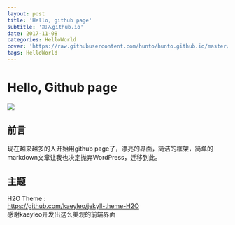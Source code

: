 ```yaml
---
layout: post
title: 'Hello, github page'
subtitle: '加入github.io'
date: 2017-11-08
categories: HelloWorld
cover: 'https://raw.githubusercontent.com/hunto/hunto.github.io/master/assets/img/2017-11-08-Hello%2Cgithub%20page/img1.jpg'
tags: HelloWorld
---
```



Hello, Github page
==================
![](https://raw.githubusercontent.com/hunto/hunto.github.io/master/assets/img/2017-11-08-Hello%2Cgithub%20page/img1.jpg)

前言
----
现在越来越多的人开始用github page了，漂亮的界面，简洁的框架，简单的markdown文章让我也决定抛弃WordPress，迁移到此。

主题
----
H2O Theme :  
https://github.com/kaeyleo/jekyll-theme-H2O  
感谢kaeyleo开发出这么美观的前端界面  


